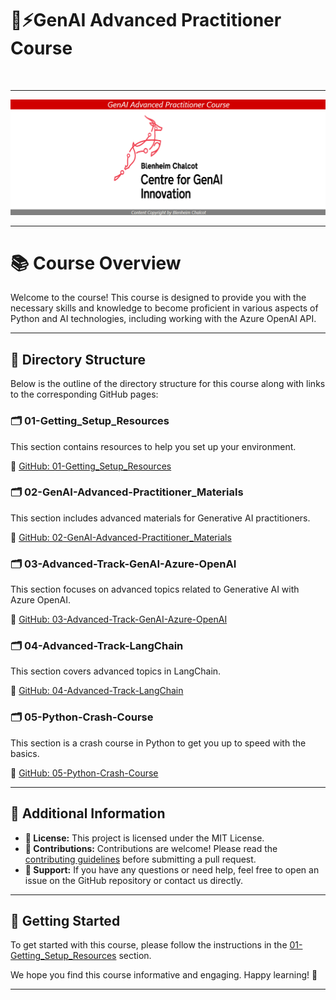 # 🤖⚡GenAI Advanced Practitioner Course
<br />

---

<div style="text-align: center; background-color: white;">
    <img src='https://github.com/kevinprinsloo/GenAI-Advanced-Practitioner-Course/blob/main/GenAI%20Centre%20Logo%20Main%20Banner.png?raw=true'/>
</div>

---



# 📚 Course Overview

Welcome to the course! This course is designed to provide you with the necessary skills and knowledge to become proficient in various aspects of Python and AI technologies, including working with the Azure OpenAI API.

---

## 📂 Directory Structure

Below is the outline of the directory structure for this course along with links to the corresponding GitHub pages:

### 🗂 01-Getting_Setup_Resources

This section contains resources to help you set up your environment.

🔗 [GitHub: 01-Getting_Setup_Resources](https://github.com/your-repo/01-Getting_Setup_Resources)

### 🗂 02-GenAI-Advanced-Practitioner_Materials

This section includes advanced materials for Generative AI practitioners.

🔗 [GitHub: 02-GenAI-Advanced-Practitioner_Materials](https://github.com/your-repo/02-GenAI-Advanced-Practitioner_Materials)

### 🗂 03-Advanced-Track-GenAI-Azure-OpenAI

This section focuses on advanced topics related to Generative AI with Azure OpenAI.

🔗 [GitHub: 03-Advanced-Track-GenAI-Azure-OpenAI](https://github.com/your-repo/03-Advanced-Track-GenAI-Azure-OpenAI)

### 🗂 04-Advanced-Track-LangChain

This section covers advanced topics in LangChain.

🔗 [GitHub: 04-Advanced-Track-LangChain](https://github.com/your-repo/04-Advanced-Track-LangChain)

### 🗂 05-Python-Crash-Course

This section is a crash course in Python to get you up to speed with the basics.

🔗 [GitHub: 05-Python-Crash-Course](https://github.com/your-repo/05-Python-Crash-Course)

---

## 📄 Additional Information

- **📜 License:** This project is licensed under the MIT License.
- **👥 Contributions:** Contributions are welcome! Please read the [contributing guidelines](https://github.com/your-repo/CONTRIBUTING.md) before submitting a pull request.
- **💬 Support:** If you have any questions or need help, feel free to open an issue on the GitHub repository or contact us directly.

---

## 🚀 Getting Started

To get started with this course, please follow the instructions in the [01-Getting_Setup_Resources](https://github.com/your-repo/01-Getting_Setup_Resources) section.

We hope you find this course informative and engaging. Happy learning! 🎉

---

